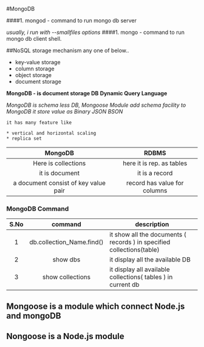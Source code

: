 #MongoDB

####1. mongod - command to run mongo db server

*usually, i run with --smallfiles options*
####1. mongo - command to run mongo db client shell.

##NoSQL storage mechanism any one of below..

 * key-value storage
 * column storage
 * object storage
 * document storage

**MongoDB - is document storage DB**
**Dynamic Query Language**

*MongoDB is schema less DB, Mongoose Module add schema facility to MongoDB*
*it store value as Binary JSON BSON*

 ```
 it has many feature like
 
* vertical and horizontal scaling
* replica set

```

| MongoDB | RDBMS|
| :----:|:----:|
| Here is collections | here it is rep. as tables |
| it is document | it is a record |
| a document consist of key value pair | record has value for columns |

### MongoDB Command


| S.No | command | description |
| :----: | :----: | ---- |
| 1 | db.collection_Name.find() | it show all the documents ( records ) in specified collections(table) |
| 2 | show dbs | it display all the available DB |
| 3 | show collections | it display all available collections( tables ) in current db |

## Mongoose is a module which connect Node.js and mongoDB
## Nongoose is a Node.js module
